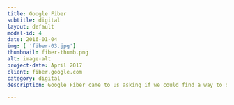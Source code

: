 ```yaml
---
title: Google Fiber
subtitle: digital
layout: default
modal-id: 4
date: 2016-01-04
img: [ 'fiber-03.jpg']
thumbnail: fiber-thumb.png
alt: image-alt
project-date: April 2017
client: fiber.google.com
category: digital
description: Google Fiber came to us asking if we could find a way to design an experience that increased customer signup and customer recognition in their existing markets. As I worked with the Fiber team, I wanted to find a way to leverage the love of Google's brand and highlight Google Fiber's unyielding dedication to providing the best customer service of any internet provider. 

---
```

